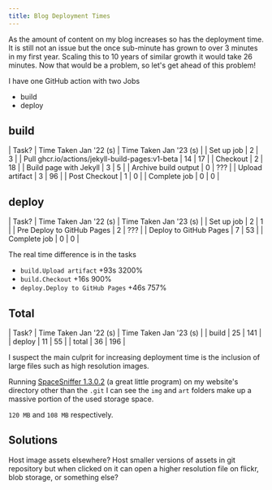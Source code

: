 ```yaml
---
title: Blog Deployment Times
---
```


As the amount of content on my blog increases so has the deployment time. It is still not an issue but the once sub-minute has grown to over 3 minutes in my first year. Scaling this to 10 years of similar growth it would take 26 minutes. Now that would be a problem, so let's get ahead of this problem!

I have one GitHub action with two Jobs

- build
- deploy

## build

| Task? | Time Taken Jan '22 (s) | Time Taken Jan '23 (s) |
| Set up job | 2 | 3 |
| Pull ghcr.io/actions/jekyll-build-pages:v1-beta | 14 | 17 |
| Checkout | 2 | 18 |
| Build page with Jekyll | 3 | 5 |
| Archive build output | 0 | ??? |
| Upload artifact | 3 | 96 |
| Post Checkout | 1 | 0 |
| Complete job | 0 | 0 |

## deploy

| Task? | Time Taken Jan '22 (s) | Time Taken Jan '23 (s) |
| Set up job | 2 | 1 |
| Pre Deploy to GitHub Pages | 2 | ??? |
| Deploy to GitHub Pages | 7 | 53 |
| Complete job | 0 | 0 |

The real time difference is in the tasks

- `build.Upload artifact` +93s 3200%
- `build.Checkout` +16s 900%
- `deploy.Deploy to GitHub Pages` +46s 757%

## Total

| Task? | Time Taken Jan '22 (s) | Time Taken Jan '23 (s) |
| build | 25 | 141 |
| deploy | 11 | 55 |
| total | 36 | 196 |

I suspect the main culprit for increasing deployment time is the inclusion of large files such as high resolution images.

Running [SpaceSniffer 1.3.0.2](https://www.fosshub.com/SpaceSniffer.html) (a great little program) on my website's directory other than the `.git` I can see the `img` and `art` folders make up a massive portion of the used storage space.

`120 MB` and `108 MB` respectively.

## Solutions

Host image assets elsewhere? Host smaller versions of assets in git repository but when clicked on it can open a higher resolution file on flickr, blob storage, or something else?
